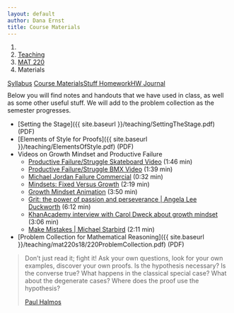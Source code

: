 ```yaml
---
layout: default
author: Dana Ernst
title: Course Materials
---
```


<ol class="breadcrumb">
  <li><a href="/"><i class="fa fa-home"></i></a></li>
  <li><a href="/teaching/">Teaching</a></li>
  <li><a href="/teaching/mat220s18">MAT 220</a></li>
  <li class="active">Materials</li>
</ol>

<div class="row">
<div class="col-xs-12">
<div class="btn-group btn-group-justified">
<a class="btn btn-default btn-success" href="{{site.baseurl}}/teaching/mat220s18/syllabus/">Syllabus</a>
<a class="btn btn-default btn-primary" href="{{site.baseurl}}/teaching/mat220s18/materials/">
<span class="hidden-xs">Course Materials</span><span class="visible-xs">Stuff</span>
</a>
<a class="btn btn-default btn-warning" href="{{site.baseurl}}/teaching/mat220s18/homework/">
<span class="hidden-xs">Homework</span><span class="visible-xs">HW</span>
</a>
<a class="btn btn-default btn-info" href="{{site.baseurl}}/teaching/mat220s18/journal/">Journal</a>
</div>
</div>
</div>

<p style="margin-top:10px;">
Below you will find notes and handouts that we have used in class, as well as some other useful stuff. We will add to the problem collection as the semester progresses.
</p>

- [Setting the Stage]({{ site.baseurl }}/teaching/SettingTheStage.pdf) (PDF)
- [Elements of Style for Proofs]({{ site.baseurl }}/teaching/ElementsOfStyle.pdf) (PDF)
- Videos on Growth Mindset and Productive Failure
    - [Productive Failure/Struggle Skateboard Video](https://www.youtube.com/watch?time_continue=98&v=1QSocgE3yFY) (1:46 min)
    - [Productive Failure/Struggle BMX Video](https://www.youtube.com/watch?v=9brnDOVJWnw) (1:39 min)
    - [Michael Jordan Failure Commercial](https://www.youtube.com/watch?v=JA7G7AV-LT8) (0:32 min)
    - [Mindsets: Fixed Versus Growth](https://www.youtube.com/watch?v=M1CHPnZfFmU) (2:19 min)
    - [Growth Mindset Animation](https://www.youtube.com/watch?v=-_oqghnxBmY) (3:50 min)
    - [Grit: the power of passion and perseverance &#124; Angela Lee Duckworth](https://www.youtube.com/watch?v=H14bBuluwB8) (6:12 min)
    - [KhanAcademy interview with Carol Dweck about growth mindset](https://www.youtube.com/watch?time_continue=1&v=wh0OS4MrN3E) (3:06 min)
    - [Make Mistakes &#124; Michael Starbird](https://www.youtube.com/watch?v=2yYQ-1X2ocU) (2:11 min)
- [Problem Collection for Mathematical Reasoning]({{ site.baseurl }}/teaching/mat220s18/220ProblemCollection.pdf) (PDF)

<!-- <ul class="fa-ul">
  <li><i class="fa-li far fa-file-pdf fa-fw"></i>&nbsp; <a href="{{ site.baseurl }}/teaching/SettingTheStage.pdf">Setting the Stage</a></li>
  <li><i class="fa-li far fa-file-pdf fa-fw"></i>&nbsp; <a href="{{ site.baseurl }}/teaching/ElementsOfStyle.pdf">Elements of Style for Proofs</a></li>
  <li><i class="fa-li far fa-file-pdf fa-fw"></i>&nbsp; <a href="https://www.youtube.com/watch?v=9brnDOVJWnw">Productive Failure and Productive Struggle BMX Video</a></li>
  <li><i class="fa-li far fa-file-pdf fa-fw"></i>&nbsp; <a href="{{ site.baseurl }}/teaching/mat220s18/220ProblemCollection.pdf">Problem Collection for Mathematical Reasoning</a></li>
  <li><i class="fa-li far fa-file-pdf fa-fw"></i>&nbsp; <a href="{{ site.baseurl }}/teaching/mat220s18/220Problem64.jpg">Oliver's solution to Problem 64</a></li>
  <li><i class="fa-li far fa-file-pdf fa-fw"></i>&nbsp; <a href="{{ site.baseurl }}/teaching/mat220s18/220Quiz1.pdf">Quiz 1</a></li>
  <li><i class="fa-li far fa-file-pdf fa-fw"></i>&nbsp; <a href="{{ site.baseurl }}/teaching/mat220s18/220Quiz2.pdf">Quiz 2</a></li>
  <li><i class="fa-li far fa-file-pdf fa-fw"></i>&nbsp; <a href="{{ site.baseurl }}/teaching/mat220s18/220Quiz3.pdf">Quiz 3</a></li>
  <li><i class="fa-li far fa-file-pdf fa-fw"></i>&nbsp; <a href="{{ site.baseurl }}/teaching/mat220s18/220Quiz4.pdf">Quiz 4</a></li>
  <li><i class="fa-li far fa-file-pdf fa-fw"></i>&nbsp; <a href="{{ site.baseurl }}/teaching/mat220s18/220Quiz5.pdf">Quiz 5</a></li>
  <li><i class="fa-li far fa-file-pdf fa-fw"></i>&nbsp; <a href="{{ site.baseurl }}/teaching/mat220s18/220Quiz6.pdf">Quiz 6</a></li>
  <li><i class="fa-li far fa-file-pdf fa-fw"></i>&nbsp; <a href="{{ site.baseurl }}/teaching/mat220s18/220Quiz7.pdf">Quiz 7</a></li>
</ul> -->

<!-- I will not be covering every detail of the notes and the only way to achieve a sufficient understanding of the material is to be digesting the reading in a meaningful way.  You should be seeking clarification about the content of the notes whenever necessary by asking questions.  Here's one of my favorite quotes about reading mathematics. -->

<blockquote>
  <p>Don’t just read it; fight it! Ask your own questions, look for your own examples, discover your own proofs. Is the hypothesis necessary? Is the converse true? What happens in the classical special case? What about the degenerate cases? Where does the proof use the hypothesis?</p>
  <footer><a href="http://en.wikipedia.org/wiki/Paul_Halmos">Paul Halmos</a></footer>
</blockquote>
